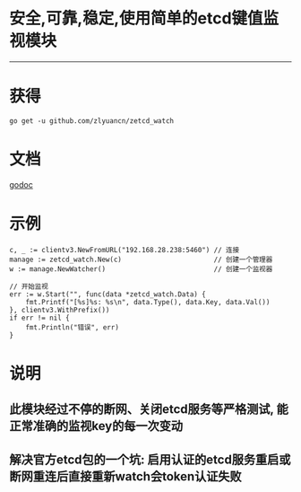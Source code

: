 # 安全,可靠,稳定,使用简单的etcd键值监视模块

---

# 获得

`go get -u github.com/zlyuancn/zetcd_watch`

# 文档
[godoc](https://godoc.org/github.com/zlyuancn/zetcd_watch)

# 示例

```
c, _ := clientv3.NewFromURL("192.168.28.238:5460") // 连接
manage := zetcd_watch.New(c)                       // 创建一个管理器
w := manage.NewWatcher()                           // 创建一个监视器

// 开始监视
err := w.Start("", func(data *zetcd_watch.Data) {
    fmt.Printf("[%s]%s: %s\n", data.Type(), data.Key, data.Val())
}, clientv3.WithPrefix())
if err != nil {
    fmt.Println("错误", err)
}
```

# 说明

## 此模块经过不停的断网、关闭etcd服务等严格测试, 能正常准确的监视key的每一次变动

## 解决官方etcd包的一个坑: 启用认证的etcd服务重启或断网重连后直接重新watch会token认证失败
